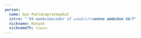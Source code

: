 ```yaml
---
person:
  name: Gun Pattanaprateepkul
  intro: "'04 weebvibecoder of คะมิทติ้ว\r\n𝐚𝐧𝐢𝐦𝐞 𝐚𝐝𝐝𝐢𝐜𝐭𝐢𝐨𝐧 𝟐𝟒/𝟕"
  nickname: Kanyok
  nicknameTh: ก้านหยก
---
```


